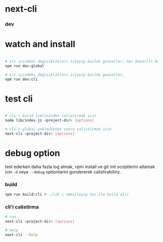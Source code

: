 # next-cli

### **dev**

# watch and install
```bash

# src icindeki degisiklikleri izleyip buildi gunceller, her basarili build sonrasinda paketi global olarak yukler.
npm run dev:global

# src icindeki degisiklikleri izleyip buildi gunceller.
npm run dev:cli

```

# test cli
```bash

# cli'i build icerisinden calistirmak icin
node lib/index.js <project-dir> [options] 

# cli'i global yukledikten sonra calistirmak icin
next-cli <project-dir> [options]

```

# debug option

test ederken daha fazla log almak, npm install ve git init scriptlerini atlamak icin `-d` veya `--debug` optionlarini gondererek calistirabiliriz.

### **build**

```bash
npm run build:cli # ./lib'i temizleyip tsc ile build alir
```

### **cli'i calistirma**

```bash
# run
next-cli <project-dir> [options]
```

```bash
# help
next-cli --help
```
